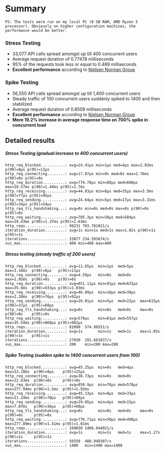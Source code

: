 # Summary
```
PS: The tests were run on my local PC (8 GB RAM, AMD Ryzen 5 processor). Obviously on higher configuration machines, the performance would be better.
```

### Stress Testing

- 33,077 API calls spread amongst up till 400 concurrent users
- Average request duration of 0.77478 milliseconds
- 95% of the requests took less or equal to 0.489 milliseconds
- **Excellent performance** according to [Nielsen Norman Group](https://www.nngroup.com/articles/response-times-3-important-limits/)

### Spike Testing

- 56,550 API calls spread amongst up till 1,400 concurrent users
- Steady traffic of 100 concurrent users suddenly spiked to 1400 and then stabilized
- Average request duration of 0.8509 milliseconds
- **Excellent performance** according to [Nielsen Norman Group](https://www.nngroup.com/articles/response-times-3-important-limits/)
- **Mere 19.2% increase in average response time on 700% spike in concurrent load**

## Detailed results

##### Stress Testing (gradual increase to 400 concurrent users)

```
http_req_blocked...........: avg=24.41µs min=1µs med=4µs max=2.82ms p(90)=8µs p(95)=11µs
http_req_connecting........: avg=17.87µs min=0s med=0s max=2.76ms p(90)=0s p(95)=0s
http_req_duration..........: avg=774.78µs min=88µs med=660µs max=19.57ms p(90)=1.44ms p(95)=1.7ms
http_req_receiving.........: avg=44.83µs min=8µs med=35µs max=3.5ms p(90)=77µs p(95)=95µs
http_req_sending...........: avg=24.64µs min=5µs med=17µs max=3.31ms p(90)=34µs p(95)=54µs
http_req_tls_handshaking...: avg=0s min=0s med=0s max=0s p(90)=0s p(95)=0s
http_req_waiting...........: avg=705.3µs min=58µs med=584µs max=19.43ms p(90)=1.37ms p(95)=1.63ms
http_reqs..................: 99231 703.781021/s
iteration_duration.........: avg=1s min=1s med=1s max=1.02s p(90)=1s p(95)=1s
iterations.................: 33077 234.593674/s
vus_max....................: 400 min=400 max=400
```

##### Stress testing (steady traffic of 200 users)

```
http_req_blocked...........: avg=11.65µs  min=1µs  med=5µs   max=1.16ms  p(90)=8µs   p(95)=11µs
http_req_connecting........: avg=4.59µs   min=0s   med=0s    max=1.05ms  p(90)=0s    p(95)=0s
http_req_duration..........: avg=651.11µs min=91µs med=633µs max=35.6ms  p(90)=933µs p(95)=1.03ms
http_req_receiving.........: avg=46.09µs  min=10µs med=38µs  max=2.28ms  p(90)=76µs  p(95)=92µs
http_req_sending...........: avg=26.01µs  min=5µs  med=22µs  max=615µs   p(90)=37µs  p(95)=60µs
http_req_tls_handshaking...: avg=0s       min=0s   med=0s    max=0s      p(90)=0s    p(95)=0s
http_req_waiting...........: avg=579µs    min=61µs med=557µs max=35.54ms p(90)=860µs p(95)=962µs
http_reqs..................: 81090  574.98551/s
iteration_duration.........: avg=1s       min=1s   med=1s    max=1.03s   p(90)=1s    p(95)=1s
iterations.................: 27030  191.661837/s
vus_max....................: 200    min=200 max=200
```

##### Spike Testing (sudden spike to 1400 concurrent users from 100)

```
http_req_blocked...........: avg=45.25µs  min=0s   med=4µs   max=13.18ms  p(90)=8µs    p(95)=15µs
http_req_connecting........: avg=38.73µs  min=0s   med=0s    max=12.63ms  p(90)=0s     p(95)=0s
http_req_duration..........: avg=850.9µs  min=76µs med=570µs max=277.94ms p(90)=1.5ms  p(95)=1.92ms
http_req_receiving.........: avg=45.13µs  min=8µs  med=33µs  max=11.24ms  p(90)=70µs   p(95)=89µs
http_req_sending...........: avg=29.05µs  min=4µs  med=15µs  max=7.07ms   p(90)=36µs   p(95)=60µs
http_req_tls_handshaking...: avg=0s       min=0s   med=0s    max=0s       p(90)=0s     p(95)=0s
http_req_waiting...........: avg=776.71µs min=50µs med=490µs max=277.89ms p(90)=1.41ms p(95)=1.81ms
http_reqs..................: 169650 1466.844921/s
iteration_duration.........: avg=1s       min=1s   med=1s    max=1.27s    p(90)=1s     p(95)=1s
iterations.................: 56550  488.948307/s
vus_max....................: 1400   min=1400 max=1400
```
